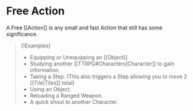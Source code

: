 # Free Action
A Free [[Action]] is any small and fast Action that still has some significance.
>[!Examples]
>- Equipping or Unequipping an [[Object]]
>- Studying another [[TTRPG#Characters|Character]] to gain information.
>- Taking a Step. (This also triggers a Step allowing you to move 2 [[Tile|Tiles]] total)
>- Using an Object.
>- Reloading a Ranged Weapon.
>- A quick shout to another Character.